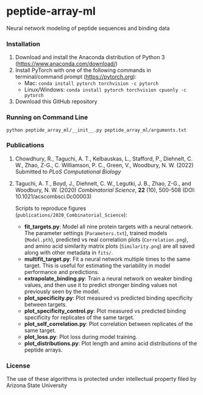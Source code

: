 # peptide-array-ml
Neural network modeling of peptide sequences and binding data

### Installation
1) Download and install the Anaconda distribution of Python 3 (https://www.anaconda.com/download/)
2) Install PyTorch with one of the following commands in terminal/command prompt (https://pytorch.org):
   - Mac: `conda install pytorch torchvision -c pytorch`
   - Linux/Windows: `conda install pytorch torchvision cpuonly -c pytorch`
3) Download this GitHub repository

### Running on Command Line
`python peptide_array_ml/__init__.py peptide_array_ml/arguments.txt`

### Publications
1. Chowdhury, R., Taguchi, A. T., Kelbauskas, L., Stafford, P., Diehnelt, C. W., Zhao, Z-G., C. Williamson, P. C., Green, V., Woodbury, N. W. (2022) Submitted to *PLoS Computational Biology*

2. Taguchi, A. T., Boyd, J., Diehnelt, C. W., Legutki, J. B., Zhao, Z-G., and Woodbury, N. W. (2020) *Combinatorial Science*, **22** (10), 500-508 (DOI: 10.1021/acscombsci.0c00003)
   
   Scripts to reproduce figures (`publications/2020_Combinatorial_Science`):
   - **fit_targets.py**: Model all nine protein targets with a neural network. The parameter settings (`Parameters.txt`), trained models (`Model.pth`), predicted vs real correlation plots (`Correlation.png`), and amino acid similarity matrix plots (`Similarity.png`) are all saved along with other metadata in `fits/`.
   - **multifit_target.py**: Fit a neural network multiple times to the same target. This is useful for estimating the variability in model performance and predictions.
   - **extrapolate_binding.py**: Train a neural network on weaker binding values, and then use it to predict stronger binding values not previously seen by the model.
   - **plot_specificity.py**: Plot measured vs predicted binding specificity between targets.
   - **plot_specificity_control.py**: Plot measured vs predicted binding specificity for replicates of the same target.
   - **plot_self_correlation.py**: Plot correlation between replicates of the same target.
   - **plot_loss.py**: Plot loss during model training.
   - **plot_distributions.py**: Plot length and amino acid distributions of the peptide arrays.

### License
The use of these algorithms is protected under intellectual property filed by Arizona State University
